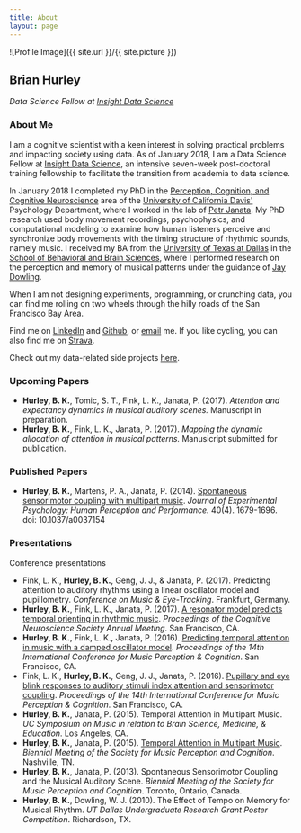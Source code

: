 ```yaml
---
title: About
layout: page
---
```

![Profile Image]({{ site.url }}/{{ site.picture }})

## Brian Hurley
*Data Science Fellow at [Insight Data Science](https://insightdatascience.com)*

### About Me
I am a cognitive scientist with a keen interest in solving practical problems and impacting society using data. As of January 2018, I am a Data Science Fellow at [Insight Data Science](https://insightdatascience.com), an intensive seven-week post-doctoral training fellowship to facilitate the transition from academia to data science. 

In January 2018 I completed my PhD in the [Perception, Cognition, and Cognitive Neuroscience](http://psychology.ucdavis.edu/graduate/graduate-program/areas-of-specialization/perception-cognition-and-cognitive-neuroscience) area of the [University of California Davis'](https://www.ucdavis.edu/) Psychology Department, where I worked in the lab of [Petr Janata](https://atonal.ucdavis.edu). My PhD research used body movement recordings, psychophysics, and computational modeling to examine how human listeners perceive and synchronize body movements with the timing structure of rhythmic sounds, namely music. I received my BA from the [University of Texas at Dallas](http://www.utdallas.edu) in the [School of Behavioral and Brain Sciences](http://www.utdallas.edu/bbs/), where I performed research on the perception and memory of musical patterns under the guidance of [Jay Dowling](https://www.utdallas.edu/bbs/faculty/detail.php5?i=171).

When I am not designing experiments, programming, or crunching data, you can find me rolling on two wheels through the hilly roads of the San Francisco Bay Area.

Find me on [LinkedIn](https://linkedin.com/in/bkhurley/) and [Github](https://github.com/bkhurley), or [email](mailto:hurley.brian@gmail.com) me. If you like cycling, you can also find me on [Strava](https://www.strava.com/athletes/4699116).

Check out my data-related side projects [here](https://bkhurley.github.io/projects/).

### Upcoming Papers
- **Hurley, B. K.**, Tomic, S. T., Fink, L. K., Janata, P. (2017). *Attention and expectancy dynamics in musical auditory scenes.* Manuscript in preparation.
- **Hurley, B. K.**, Fink, L. K., Janata, P. (2017). *Mapping the dynamic allocation of attention in musical patterns.* Manusicript submitted for publication.

### Published Papers
- **Hurley, B. K.**, Martens, P. A., Janata, P. (2014). [Spontaneous sensorimotor coupling with multipart music](/assets/HurleyMartensJanata_2014_JEPHPP.pdf). *Journal of Experimental Psychology: Human Perception and Performance.* 40(4). 1679-1696. doi: 10.1037/a0037154

### Presentations
Conference presentations
- Fink, L. K., **Hurley, B. K.**, Geng, J. J., & Janata, P. (2017). Predicting attention to auditory rhythms using a linear oscillator model and pupillometry. *Conference on Music & Eye-Tracking*. Frankfurt, Germany.
- **Hurley, B. K.**, Fink, L. K., Janata, P. (2017). [A resonator model predicts temporal orienting in rhythmic music](/assets/hurley_cns2017_poster.pdf). *Proceedings of the Cognitive Neuroscience Society Annual Meeting*. San Francisco, CA.
- **Hurley, B. K.**, Fink, L. K., Janata, P. (2016). [Predicting temporal attention in music with a damped oscillator model](/assets/HurleyFinkJanata_ICMPC2016_poster.pdf). *Proceedings of the 14th International Conference for Music Perception & Cognition*. San Francisco, CA.
- Fink, L. K., **Hurley, B. K.**, Geng, J. J., Janata, P. (2016). [Pupillary and eye blink responses to auditory stimuli index attention and sensorimotor coupling](/assets/ICMPC14_poster_FinkL.pdf). *Proceedings of the 14th International Conference for Music Perception & Cognition*. San Francisco, CA.
- **Hurley, B. K.**, Janata, P. (2015). Temporal Attention in Multipart Music. *UC Symposium on Music in relation to Brain Science, Medicine, & Education*. Los Angeles, CA.
- **Hurley, B. K.**, Janata, P. (2015). [Temporal Attention in Multipart Music](/assets/HurleyJanata_SMPC2015.pdf). *Biennial Meeting of the Society for Music Perception and Cognition*. Nashville, TN.
- **Hurley, B. K.**, Janata, P. (2013). Spontaneous Sensorimotor Coupling and the Musical Auditory Scene. *Biennial Meeting of the Society for Music Perception and Cognition*. Toronto, Ontario, Canada.
- **Hurley, B. K.**, Dowling, W. J. (2010). The Effect of Tempo on Memory for Musical Rhythm. *UT Dallas Undergraduate Research Grant Poster Competition*. Richardson, TX.
